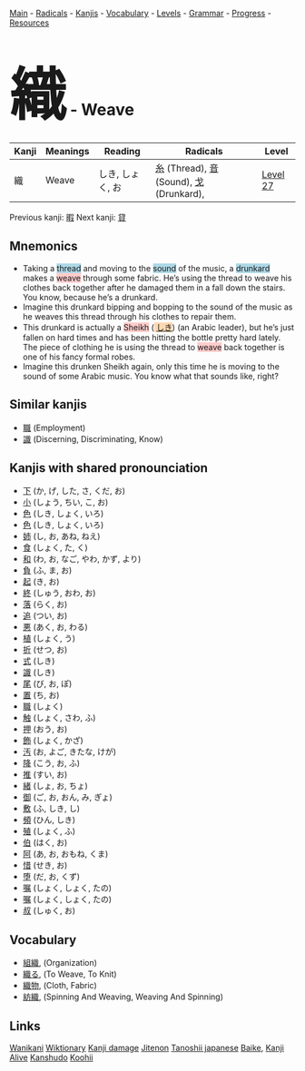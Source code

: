 <style> bigfont {font-size: 100px}</style>
[Main](../README.md) -
[Radicals](../radicals.md) -
[Kanjis](../kanjis.md) -
[Vocabulary](../vocabulary.md) -
[Levels](../levels.md) -
[Grammar](../grammar.md) - 
[Progress](../progress.md) -
[Resources](../resources.md)
# <bigfont> 織</bigfont> - Weave 

| Kanji | Meanings | Reading | Radicals | Level |
| --- | --- | --- | --- | --- |
| 織 | Weave | しき, しょく, お | [糸](../radicals/糸.md) (Thread), [音](../radicals/音.md) (Sound), [戈](../radicals/戈.md) (Drunkard),  | [Level 27](../levels/wk_level27.md) |

Previous kanji: [暇](暇.md) Next kanji: [貸](貸.md) 

## Mnemonics
 * Taking a <span style="background-color:#ADD8E6"> thread</span> and moving to the <span style="background-color:#ADD8E6"> sound</span> of the music, a <span style="background-color:#ADD8E6"> drunkard</span> makes a <span style="background-color:#ffcccb"> weave</span> through some fabric. He’s using the thread to weave his clothes back together after he damaged them in a fall down the stairs. You know, because he’s a drunkard.
* Imagine this drunkard bipping and bopping to the sound of the music as he weaves this thread through his clothes to repair them.
* This drunkard is actually a <span style="background-color:#ffcccb"> Sheikh</span> (<span style="background-color:#fed8b1"> [しき](https://jisho.org/search/しき)</span>) (an Arabic leader), but he’s just fallen on hard times and has been hitting the bottle pretty hard lately. The piece of clothing he is using the thread to <span style="background-color:#ffcccb"> weave</span> back together is one of his fancy formal robes.
* Imagine this drunken Sheikh again, only this time he is moving to the sound of some Arabic music. You know what that sounds like, right?


## Similar kanjis
 * [職](職.md) (Employment)
* [識](識.md) (Discerning, Discriminating, Know)



## Kanjis with shared pronounciation
 * [下](下.md) (か, げ, した, さ, くだ, お)
* [小](小.md) (しょう, ちい, こ, お)
* [色](色.md) (しき, しょく, いろ)
* [色](色.md) (しき, しょく, いろ)
* [姉](姉.md) (し, お, あね, ねえ)
* [食](食.md) (しょく, た, く)
* [和](和.md) (わ, お, なご, やわ, かず, より)
* [負](負.md) (ふ, ま, お)
* [起](起.md) (き, お)
* [終](終.md) (しゅう, おわ, お)
* [落](落.md) (らく, お)
* [追](追.md) (つい, お)
* [悪](悪.md) (あく, お, わる)
* [植](植.md) (しょく, う)
* [折](折.md) (せつ, お)
* [式](式.md) (しき)
* [識](識.md) (しき)
* [尾](尾.md) (び, お, ぽ)
* [置](置.md) (ち, お)
* [職](職.md) (しょく)
* [触](触.md) (しょく, さわ, ふ)
* [押](押.md) (おう, お)
* [飾](飾.md) (しょく, かざ)
* [汚](汚.md) (お, よご, きたな, けが)
* [降](降.md) (こう, お, ふ)
* [推](推.md) (すい, お)
* [緒](緒.md) (しょ, お, ちょ)
* [御](御.md) (ご, お, おん, み, ぎょ)
* [敷](敷.md) (ふ, しき, し)
* [頻](頻.md) (ひん, しき)
* [殖](殖.md) (しょく, ふ)
* [伯](伯.md) (はく, お)
* [阿](阿.md) (あ, お, おもね, くま)
* [惜](惜.md) (せき, お)
* [堕](堕.md) (だ, お, くず)
* [嘱](嘱.md) (しょく, しょく, たの)
* [嘱](嘱.md) (しょく, しょく, たの)
* [叔](叔.md) (しゅく, お)



## Vocabulary
 * [組織](../vocabulary/織.md), (Organization)
* [織る](../vocabulary/織.md), (To Weave, To Knit)
* [織物](../vocabulary/織.md), (Cloth, Fabric)
* [紡織](../vocabulary/織.md), (Spinning And Weaving, Weaving And Spinning)




## Links 


[Wanikani](https://www.wanikani.com/kanji/織)
[Wiktionary](https://en.wiktionary.org/wiki/織)
[Kanji damage](http://www.kanjidamage.com/kanji/search?utf8=✓&q=織)
[Jitenon](https://jitenon.com/kanji/織)
[Tanoshii japanese](https://www.tanoshiijapanese.com/dictionary/kanji.cfm?k=織)
[Baike](https://baike.baidu.com/item/織),
[Kanji Alive](https://app.kanjialive.com/織)
[Kanshudo](https://www.kanshudo.com/searchmn?q=織)
[Koohii](https://kanji.koohii.com/study/kanji/織)
